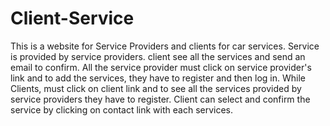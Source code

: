 # Client-Service
This is a website for Service Providers and clients for car services. Service is provided by service providers. client see all the services and send an email to confirm.
All the service provider must click on service provider's link and to add the services, they have to register and then log in. 
While Clients, must click on client link and to see all the services provided by service providers they have to register. Client can select and confirm the service by clicking on contact link with each services.
